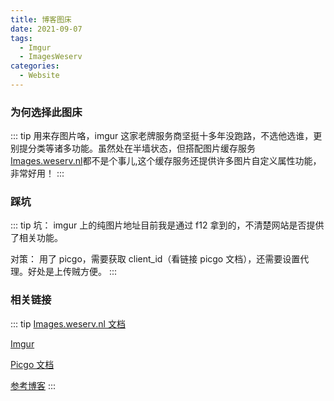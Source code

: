 ```yaml
---
title: 博客图床
date: 2021-09-07
tags:
  - Imgur
  - ImagesWeserv
categories:
  - Website
---
```


### 为何选择此图床

::: tip
用来存图片咯，imgur 这家老牌服务商坚挺十多年没跑路，不选他选谁，更别提分类等诸多功能。虽然处在半墙状态，但搭配图片缓存服务[Images.weserv.nl](https://images.weserv.nl/)都不是个事儿,这个缓存服务还提供许多图片自定义属性功能，非常好用！
:::

### 踩坑

::: tip
坑：
imgur 上的纯图片地址目前我是通过 f12 拿到的，不清楚网站是否提供了相关功能。

对策：
用了 picgo，需要获取 client_id（看链接 picgo 文档），还需要设置代理。好处是上传贼方便。
:::

### 相关链接

::: tip
[Images.weserv.nl 文档](https://images.weserv.nl/docs/)

[Imgur](https://imgur.com/)

[Picgo 文档](https://picgo.github.io/PicGo-Doc/zh/guide/config.html#imgur%E5%9B%BE%E5%BA%8A)

[参考博客](https://www.cnblogs.com/ChenYFan/p/13786239.html)
:::

